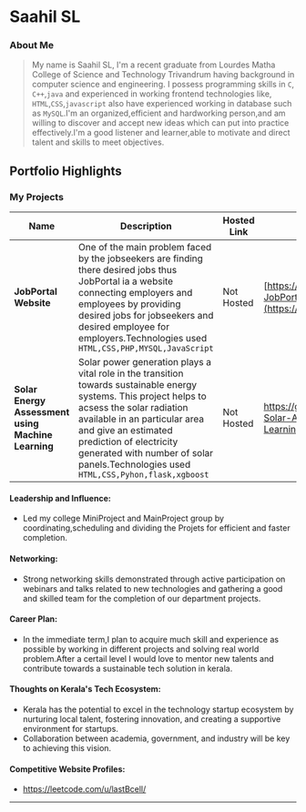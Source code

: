 # Saahil SL

### About Me

>My name is Saahil SL, I'm a recent graduate from Lourdes Matha College of Science and Technology Trivandrum having  background in computer science and engineering. I possess programming skills in `C`, `C++`,`java` and experienced in working frontend technologies like,` HTML`,`CSS`,`javascript` also have experienced working in database such as `MySQL`.I'm an organized,efficient and hardworking person,and am willing to discover and accept new ideas which can put into practice effectively.I'm a good listener and learner,able to motivate and direct talent and skills to meet objectives.

## Portfolio Highlights

### My Projects

| Name                | Description                                                               | Hosted Link                              | Repo Link                                                      |
|---------------------|---------------------------------------------------------------------------|------------------------------------------|----------------------------------------------------------------|
| **JobPortal Website**  | One of the main problem faced by the jobseekers are finding there desired jobs thus JobPortal ia a website connecting employers and employees by providing desired jobs for jobseekers and desired employee for employers.Technologies used `HTML,CSS,PHP,MYSQL,JavaScript`| Not Hosted | [https://github.com/lastBcell/MiniProject-JobPortal-website](https://github.com/username/project1)             |
| **Solar Energy Assessment using Machine Learning**  |   Solar power generation plays a vital role in the transition towards sustainable energy systems. This project helps to acsess the solar radiation available in an particular area and give an estimated prediction of electricity generated with number of solar panels.Technologies used `HTML,CSS,Pyhon,flask,xgboost`                                            | Not Hosted |    https://github.com/lastBcell/MainProject-Solar-Assesment-Using-Machine-Learning.git         |

#### Leadership and Influence:

- Led my college MiniProject and MainProject group by coordinating,scheduling and dividing the Projets for efficient and faster completion. 
#### Networking:

- Strong networking skills demonstrated through active participation on webinars and talks related to new technologies and gathering a good and skilled team for the completion of our department projects.  

#### Career Plan:

- In the immediate term,I plan to acquire much skill and experience as possible by working in different projects and solving real world problem.After a certail level I would love to mentor new talents and contribute towards a sustainable tech solution in kerala.
  
#### Thoughts on Kerala's Tech Ecosystem:

-  Kerala has the potential to excel in the technology startup ecosystem by nurturing local talent, fostering innovation, and creating a supportive environment for startups.
- Collaboration between academia, government, and industry will be key to achieving this vision.

#### Competitive Website Profiles:

- https://leetcode.com/u/lastBcell/
---
